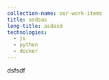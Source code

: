 ```yaml
---
collection-name: our-work-items
title: asdsas
long-title: asdasd
technologies:
  - js
  - python
  - docker
---
```

dsfsdf
